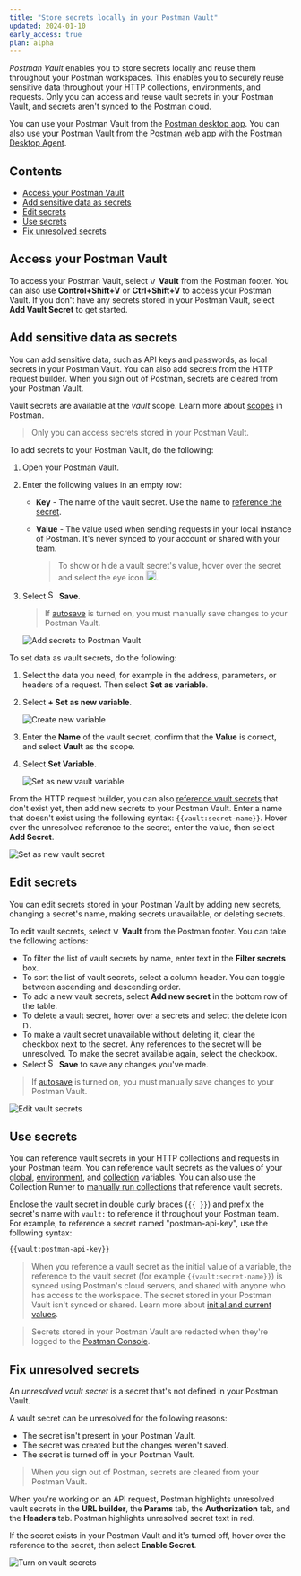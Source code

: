 ```yaml
---
title: "Store secrets locally in your Postman Vault"
updated: 2024-01-10
early_access: true
plan: alpha
---
```


*Postman Vault* enables you to store secrets locally and reuse them throughout your Postman workspaces. This enables you to securely reuse sensitive data throughout your HTTP collections, environments, and requests. Only you can access and reuse vault secrets in your Postman Vault, and secrets aren't synced to the Postman cloud.

You can use your Postman Vault from the [Postman desktop app](/docs/getting-started/installation/installation-and-updates/). You can also use your Postman Vault from the [Postman web app](/docs/getting-started/installation/installation-and-updates/#use-the-postman-web-app) with the [Postman Desktop Agent](/docs/getting-started/basics/about-postman-agent/#the-postman-desktop-agent).

## Contents

* [Access your Postman Vault](#access-your-postman-vault)
* [Add sensitive data as secrets](#add-sensitive-data-as-secrets)
* [Edit secrets](#edit-secrets)
* [Use secrets](#use-secrets)
* [Fix unresolved secrets](#fix-unresolved-secrets)

## Access your Postman Vault

To access your Postman Vault, select <img alt="Vault icon" src="https://assets.postman.com/postman-docs/icons/icon-vault.jpg#icon" width="12px"> **Vault** from the Postman footer. You can also use **Control+Shift+V** or **Ctrl+Shift+V** to access your Postman Vault. If you don't have any secrets stored in your Postman Vault, select **Add Vault Secret** to get started.

## Add sensitive data as secrets

You can add sensitive data, such as API keys and passwords, as local secrets in your Postman Vault. You can also add secrets from the HTTP request builder. When you sign out of Postman, secrets are cleared from your Postman Vault.<!-- Secrets stored in your Postman Vault are encrypted using the AES-256-GCM encryption algorithm. -->

Vault secrets are available at the *vault* scope. Learn more about [scopes](/docs/sending-requests/variables/#variable-scopes) in Postman.

> Only you can access secrets stored in your Postman Vault.

To add secrets to your Postman Vault, do the following:

1. Open your Postman Vault.
1. Enter the following values in an empty row:

    * **Key** - The name of the vault secret. Use the name to [reference the secret](#use-secrets).
    * **Value** - The value used when sending requests in your local instance of Postman. It's never synced to your account or shared with your team.

        > To show or hide a vault secret's value, hover over the secret and select the eye icon <img alt="Unmask secret icon" src="https://assets.postman.com/postman-docs/icon-eye-crossed-out.jpg#icon" width="18px">.

    <!-- * **Domains** - The comma-separated list of domains you can send requests to with the vault variable. If a domain isn't in this list, you can't send the vault variable in your requests. By default, you can include vault variables in requests to any domain. To add domains, select **All** then enter your domains. -->

1. Select <img alt="Save icon" src="https://assets.postman.com/postman-docs/icon-save.jpg#icon" width="16px"> **Save**.

    > If [autosave](/docs/getting-started/installation/settings/#application) is turned on, you must manually save changes to your Postman Vault.

    ![Add secrets to Postman Vault](https://assets.postman.com/postman-docs/v10/add-postman-vault-variables-v10-22.jpg)

To set data as vault secrets, do the following:

1. Select the data you need, for example in the address, parameters, or headers of a request. Then select **Set as variable**.
1. Select **+ Set as new variable**.

    ![Create new variable](https://assets.postman.com/postman-docs/v10/set-data-as-new-vault-variable-v10-22.jpg)

1. Enter the **Name** of the vault secret, confirm that the **Value** is correct, and select **Vault** as the scope.
1. Select **Set Variable**.

    ![Set as new vault variable](https://assets.postman.com/postman-docs/v10/set-data-as-vault-variable-v10-22.jpg)

From the HTTP request builder, you can also [reference vault secrets](#use-secrets) that don't exist yet, then add new secrets to your Postman Vault. Enter a name that doesn't exist using the following syntax: `{{vault:secret-name}}`. Hover over the unresolved reference to the secret, enter the value, then select **Add Secret**.

![Set as new vault secret](https://assets.postman.com/postman-docs/v10/reference-and-create-new-vault-variable-v10-22.jpg)

## Edit secrets

You can edit secrets stored in your Postman Vault by adding new secrets, changing a secret's name, making secrets unavailable, or deleting secrets.

To edit vault secrets, select <img alt="Vault icon" src="https://assets.postman.com/postman-docs/icons/icon-vault.jpg#icon" width="12px"> **Vault** from the Postman footer. You can take the following actions:

* To filter the list of vault secrets by name, enter text in the **Filter secrets** box.
* To sort the list of vault secrets, select a column header. You can toggle between ascending and descending order.
* To add a new vault secrets, select **Add new secret** in the bottom row of the table.
* To delete a vault secret, hover over a secrets and select the delete icon <img alt="Delete link icon" src="https://assets.postman.com/postman-docs/icon-delete-v9.jpg#icon" width="12px" />.
* To make a vault secret unavailable without deleting it, clear the checkbox next to the secret. Any references to the secret will be unresolved. To make the secret available again, select the checkbox.
* Select <img alt="Save icon" src="https://assets.postman.com/postman-docs/icon-save.jpg#icon" width="16px"> **Save** to save any changes you've made.

> If [autosave](/docs/getting-started/installation/settings/#application) is turned on, you must manually save changes to your Postman Vault.

![Edit vault secrets](https://assets.postman.com/postman-docs/v10/edit-postman-vault-variables-v10-22.jpg)

## Use secrets

You can reference vault secrets in your HTTP collections and requests in your Postman team. You can reference vault secrets as the values of your [global](/docs/sending-requests/variables/#defining-global-variables), [environment](/docs/sending-requests/variables/#defining-environment-variables), and [collection](/docs/sending-requests/variables/#defining-collection-variables) variables. You can also use the Collection Runner to [manually run collections](/docs/collections/running-collections/intro-to-collection-runs/) that reference vault secrets.

Enclose the vault secret in double curly braces (`{{ }}`) and prefix the secret's name with `vault:` to reference it throughout your Postman team. For example, to reference a secret named "postman-api-key", use the following syntax:

```txt
{{vault:postman-api-key}}
```

<!-- ### Use vault variables in scripts

You can get the current value of a vault variable in your scripts using the following syntax:

```js
//access a vault variable in you Postman Vault
pm.variables.get("vault:variable-key");
``` -->

> When you reference a vault secret as the initial value of a variable, the reference to the vault secret (for example `{{vault:secret-name}}`) is synced using Postman's cloud servers, and shared with anyone who has access to the workspace. The secret stored in your Postman Vault isn't synced or shared. Learn more about [initial and current values](/docs/sending-requests/variables/#initial-and-current-values).

<!-- -->

> Secrets stored in your Postman Vault are redacted when they're logged to the [Postman Console](/docs/sending-requests/troubleshooting-api-requests/).

## Fix unresolved secrets

An *unresolved vault secret* is a secret that's not defined in your Postman Vault.

A vault secret can be unresolved for the following reasons:

* The secret isn't present in your Postman Vault.
* The secret was created but the changes weren't saved.
* The secret is turned off in your Postman Vault.

> When you sign out of Postman, secrets are cleared from your Postman Vault.

When you're working on an API request, Postman highlights unresolved vault secrets in the **URL builder**, the **Params** tab, the **Authorization** tab, and the **Headers** tab. Postman highlights unresolved secret text in red.

<!-- ![Unresolved vault secrets](https://assets.postman.com/postman-docs/v10/unresolved-postman-vault-variable-v10-22.jpg) -->

If the secret exists in your Postman Vault and it's turned off, hover over the reference to the secret, then select **Enable Secret**.

![Turn on vault secrets](https://assets.postman.com/postman-docs/v10/turn-on-postman-vault-variable-v10-22.jpg)
